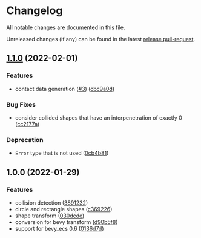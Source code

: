 # Changelog

All notable changes are documented in this file.

Unreleased changes (if any) can be found in the latest [release pull-request].

[release pull-request]: https://github.com/jcornaz/impacted/pulls?q=is%3Apr+is%3Aopen+label%3A%22autorelease%3A+pending%22


## [1.1.0](https://github.com/jcornaz/impacted/compare/v1.0.0...v1.1.0) (2022-02-01)


### Features

* contact data generation ([#3](https://github.com/jcornaz/impacted/issues/3)) ([cbc9a0d](https://github.com/jcornaz/impacted/commit/cbc9a0dd9853425c77d70086b6411dbb8b055cf9))


### Bug Fixes

* consider collided shapes that have an interpenetration of exactly 0 ([cc2177a](https://github.com/jcornaz/impacted/commit/cc2177a50269920a07bd021e5a7769010242e449))


### Deprecation

* `Error` type that is not used ([0cb4b81](https://github.com/jcornaz/impacted/commit/0cb4b812bdc4b825c7ad99da13dc9b46929de7ed))



## 1.0.0 (2022-01-29)

### Features

* collision detection ([3891232](https://github.com/jcornaz/impacted/commit/389123278cf4c056c9e36e4d9985ddf1c05d5102))
* circle and rectangle shapes ([c369226](https://github.com/jcornaz/impacted/commit/c369226516bea6750b653ea544ffc151b5addfff))
* shape transform ([030dcde](https://github.com/jcornaz/impacted/commit/030dcde6807a42cb6b5fac4b14cad6e2e8c5455d))
* conversion for bevy transform ([d90b5f8](https://github.com/jcornaz/impacted/commit/d90b5f866d936c37809d54b7bdeb56d51cf0d098))
* support for bevy_ecs 0.6 ([0136d7d](https://github.com/jcornaz/impacted/commit/0136d7d4dc3f10ed1ed7b50e6b67c4884124168a))
